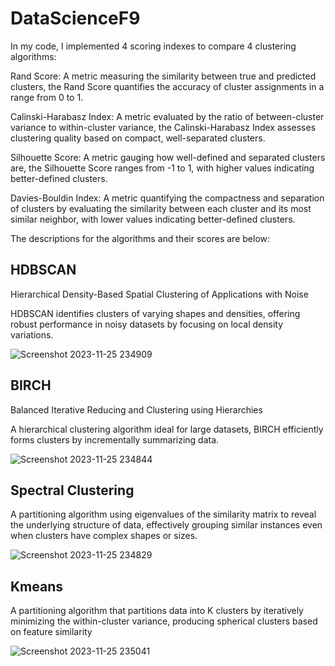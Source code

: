 # DataScienceF9

In my code, I implemented 4 scoring indexes to compare 4 clustering algorithms:

Rand Score: A metric measuring the similarity between true and predicted clusters, the Rand Score quantifies the accuracy of cluster assignments in a range from 0 to 1.

Calinski-Harabasz Index: A metric evaluated by the ratio of between-cluster variance to within-cluster variance, the Calinski-Harabasz Index assesses clustering quality based on compact, well-separated clusters.

Silhouette Score: A metric gauging how well-defined and separated clusters are, the Silhouette Score ranges from -1 to 1, with higher values indicating better-defined clusters.

Davies-Bouldin Index: A metric quantifying the compactness and separation of clusters by evaluating the similarity between each cluster and its most similar neighbor, with lower values indicating better-defined clusters.


The descriptions for the algorithms and their scores are below:


## HDBSCAN
Hierarchical Density-Based Spatial Clustering of Applications with Noise

HDBSCAN identifies clusters of varying shapes and densities, offering robust performance in noisy datasets by focusing on local density variations.

![Screenshot 2023-11-25 234909](https://github.com/kennethjy/DataScienceF9/assets/114073455/bcb2d76e-9a6b-4cc2-8c6f-74a0a3d06f02)

## BIRCH
Balanced Iterative Reducing and Clustering using Hierarchies

A hierarchical clustering algorithm ideal for large datasets, BIRCH efficiently forms clusters by incrementally summarizing data.

![Screenshot 2023-11-25 234844](https://github.com/kennethjy/DataScienceF9/assets/114073455/d7b10d3e-baf3-4157-adc1-927149cd40e0)

## Spectral Clustering
A partitioning algorithm using eigenvalues of the similarity matrix to reveal the underlying structure of data, effectively grouping similar instances even when clusters have complex shapes or sizes.

![Screenshot 2023-11-25 234829](https://github.com/kennethjy/DataScienceF9/assets/114073455/c720b282-eaab-417b-9176-76d7f07f3901)

## Kmeans
A partitioning algorithm that partitions data into K clusters by iteratively minimizing the within-cluster variance, producing spherical clusters based on feature similarity

![Screenshot 2023-11-25 235041](https://github.com/kennethjy/DataScienceF9/assets/114073455/fd63e974-b697-43dd-9156-ff7e6127ef46)
